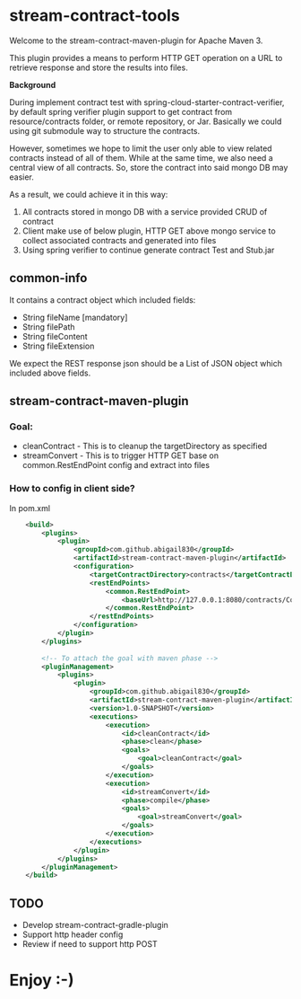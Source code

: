 
# stream-contract-tools

Welcome to the stream-contract-maven-plugin for Apache Maven 3.

This plugin provides a means to perform HTTP GET operation on a URL to retrieve response and store the results into files.

**Background**

During implement contract test with spring-cloud-starter-contract-verifier, by default spring verifier plugin support to get contract from resource/contracts folder, or remote repository, or Jar. Basically we could using git submodule way to structure the contracts.

However, sometimes we hope to limit the user only able to view related contracts instead of all of them. While at the same time, we also need a central view of all contracts. So, store the contract into said mongo DB may easier.

As a result, we could achieve it in this way:
1. All contracts stored in mongo DB with a service provided CRUD of contract
2. Client make use of below plugin, HTTP GET above mongo service to collect associated contracts and generated into files
3. Using spring verifier to continue generate contract Test and Stub.jar




## common-info
It contains a contract object which included fields:

* String fileName [mandatory]
* String filePath
* String fileContent
* String fileExtension

We expect the REST response json should be a List of JSON object which included above fields.

## stream-contract-maven-plugin

### Goal:
* cleanContract - This is to cleanup the targetDirectory as specified
* streamConvert - This is to trigger HTTP GET base on common.RestEndPoint config and extract into files

### How to config in client side?
In pom.xml


```xml
	<build>
		<plugins>
			<plugin>
				<groupId>com.github.abigail830</groupId>
				<artifactId>stream-contract-maven-plugin</artifactId>
				<configuration>
					<targetContractDirectory>contracts</targetContractDirectory>
					<restEndPoints>
						<common.RestEndPoint>
							<baseUrl>http://127.0.0.1:8080/contracts/ContractProvider</baseUrl>
						</common.RestEndPoint>
					</restEndPoints>
				</configuration>
			</plugin>
		</plugins>
		
		<!-- To attach the goal with maven phase -->
		<pluginManagement>
			<plugins>
				<plugin>
					<groupId>com.github.abigail830</groupId>
					<artifactId>stream-contract-maven-plugin</artifactId>
					<version>1.0-SNAPSHOT</version>
					<executions>
						<execution>
							<id>cleanContract</id>
							<phase>clean</phase>
							<goals>
								<goal>cleanContract</goal>
							</goals>
						</execution>
						<execution>
							<id>streamConvert</id>
							<phase>compile</phase>
							<goals>
								<goal>streamConvert</goal>
							</goals>
						</execution>
					</executions>
				</plugin>
			</plugins>
		</pluginManagement>
	</build>
```


## TODO
* Develop stream-contract-gradle-plugin
* Support http header config
* Review if need to support http POST


# Enjoy :-)
